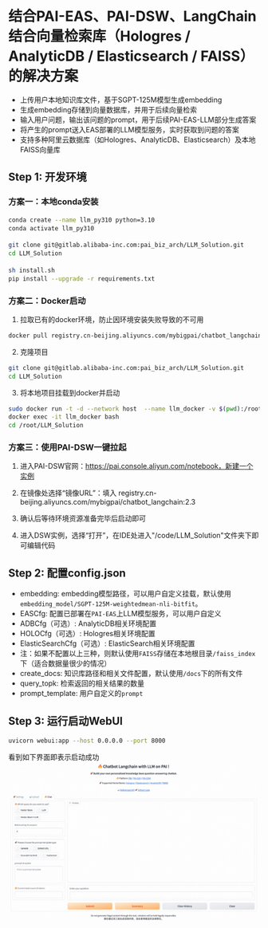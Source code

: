# 结合PAI-EAS、PAI-DSW、LangChain 结合向量检索库（Hologres / AnalyticDB / Elasticsearch / FAISS）的解决方案

- 上传用户本地知识库文件，基于SGPT-125M模型生成embedding
- 生成embedding存储到向量数据库，并用于后续向量检索
- 输入用户问题，输出该问题的prompt，用于后续PAI-EAS-LLM部分生成答案
- 将产生的prompt送入EAS部署的LLM模型服务，实时获取到问题的答案
- 支持多种阿里云数据库（如Hologres、AnalyticDB、Elasticsearch）及本地FAISS向量库

## Step 1: 开发环境

### 方案一：本地conda安装

```bash
conda create --name llm_py310 python=3.10
conda activate llm_py310

git clone git@gitlab.alibaba-inc.com:pai_biz_arch/LLM_Solution.git
cd LLM_Solution

sh install.sh
pip install --upgrade -r requirements.txt
```

### 方案二：Docker启动

1. 拉取已有的docker环境，防止因环境安装失败导致的不可用
```bash
docker pull registry.cn-beijing.aliyuncs.com/mybigpai/chatbot_langchain:2.3
```

2. 克隆项目
```bash
git clone git@gitlab.alibaba-inc.com:pai_biz_arch/LLM_Solution.git
cd LLM_Solution
```

3. 将本地项目挂载到docker并启动
```bash
sudo docker run -t -d --network host  --name llm_docker -v $(pwd):/root/LLM_Solution registry.cn-beijing.aliyuncs.com/mybigpai/chatbot_langchain:2.3
docker exec -it llm_docker bash
cd /root/LLM_Solution
```

### 方案三：使用PAI-DSW一键拉起

1. 进入PAI-DSW官网：https://pai.console.aliyun.com/notebook，新建一个实例

2. 在镜像处选择“镜像URL”：填入 registry.cn-beijing.aliyuncs.com/mybigpai/chatbot_langchain:2.3

3. 确认后等待环境资源准备完毕后启动即可

4. 进入DSW实例，选择“打开”，在IDE处进入"/code/LLM_Solution"文件夹下即可编辑代码

## Step 2: 配置config.json

- embedding: embedding模型路径，可以用户自定义挂载，默认使用`embedding_model/SGPT-125M-weightedmean-nli-bitfit`。
- EASCfg: 配置已部署在`PAI-EAS`上LLM模型服务，可以用户自定义
- ADBCfg（可选）: AnalyticDB相关环境配置
- HOLOCfg（可选）: Hologres相关环境配置
- ElasticSearchCfg（可选）: ElasticSearch相关环境配置
- 注：如果不配置以上三种，则默认使用`FAISS`存储在本地根目录`/faiss_index`下（适合数据量很少的情况）
- create_docs: 知识库路径和相关文件配置，默认使用`/docs`下的所有文件
- query_topk: 检索返回的相关结果的数量
- prompt_template: 用户自定义的`prompt`

## Step 3: 运行启动WebUI

```bash
uvicorn webui:app --host 0.0.0.0 --port 8000
```
看到如下界面即表示启动成功
![webui](html/webui.jpg)
